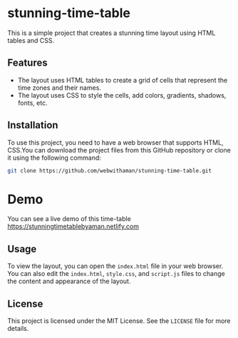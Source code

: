 # stunning-time-table

This is a simple project that creates a stunning time layout using HTML tables and CSS.

## Features

- The layout uses HTML tables to create a grid of cells that represent the time zones and their names.
- The layout uses CSS to style the cells, add colors, gradients, shadows, fonts, etc.

## Installation

To use this project, you need to have a web browser that supports HTML, CSS.You can download the project files from this GitHub repository or clone it using the following command:

```bash
git clone https://github.com/webwithaman/stunning-time-table.git
```

# Demo

You can see a live demo of this time-table https://stunningtimetablebyaman.netlify.com

## Usage

To view the layout, you can open the `index.html` file in your web browser. You can also edit the `index.html`, `style.css`, and `script.js` files to change the content and appearance of the layout.

## License

This project is licensed under the MIT License. See the `LICENSE` file for more details.
